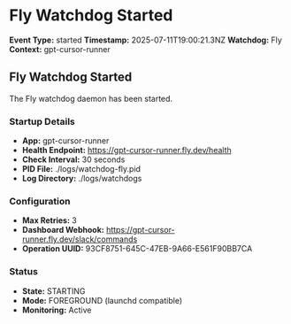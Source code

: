 # Fly Watchdog Started

**Event Type:** started
**Timestamp:** 2025-07-11T19:00:21.3NZ
**Watchdog:** Fly
**Context:** gpt-cursor-runner


## Fly Watchdog Started

The Fly watchdog daemon has been started.

### Startup Details
- **App:** gpt-cursor-runner
- **Health Endpoint:** https://gpt-cursor-runner.fly.dev/health
- **Check Interval:** 30 seconds
- **PID File:** ./logs/watchdog-fly.pid
- **Log Directory:** ./logs/watchdogs

### Configuration
- **Max Retries:** 3
- **Dashboard Webhook:** https://gpt-cursor-runner.fly.dev/slack/commands
- **Operation UUID:** 93CF8751-645C-47EB-9A66-E561F90BB7CA

### Status
- **State:** STARTING
- **Mode:** FOREGROUND (launchd compatible)
- **Monitoring:** Active


